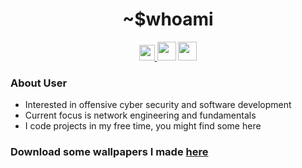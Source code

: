 <div align="center">
  <h1> ~$whoami </h1>
</div>

<p align='center'> 
  <a href="https://twitter.com/trisiteltd"><img height="25" src="https://logos-world.net/wp-content/uploads/2020/04/Twitter-Logo-700x394.png" </a>
  <a href="https://www.trioffline.com/"><img height="30" src="https://www.trioffline.com/img/LogoWeb.png"></a>
  <a href="https://www.linkedin.com/in/matthew-halucha/"><img height="30" src="https://gbiomed.kuleuven.be/english/research/50000715/50000716/ungap/Pictures_and_Logos_UNGAP_website/social-media-logos/linkedin-logo/image"></a>

### About User
- Interested in offensive cyber security and software development
- Current focus is network engineering and fundamentals
- I code projects in my free time, you might find some here

### Download some wallpapers I made [here](https://www.trioffline.com/) 
<!--
**CR3A7OR/CR3A7OR** is a ✨ _special_ ✨ repository because its `README.md` (this file) appears on your GitHub profile.

- I’m currently working on some code, I will get around to it
-->
